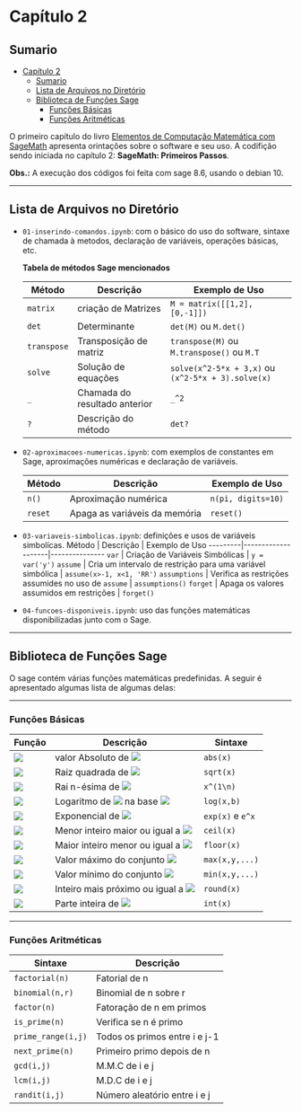 # Capítulo 2

## Sumario
<!-- @import "[TOC]" {cmd="toc" depthFrom=1 depthTo=6 orderedList=false} -->

<!-- code_chunk_output -->

- [Capítulo 2](#capítulo-2)
  - [Sumario](#sumario)
  - [Lista de Arquivos no Diretório](#lista-de-arquivos-no-diretório)
  - [Biblioteca de Funções Sage](#biblioteca-de-funções-sage)
    - [Funções Básicas](#funções-básicas)
    - [Funções Aritméticas](#funções-aritméticas)

<!-- /code_chunk_output -->


O primeiro capítulo do livro [Elementos de Computação Matemática com SageMath](https://sagectu.com.br/) apresenta orintações sobre o software e seu uso. A codifição sendo iniciada no capítulo 2: __SageMath: Primeiros Passos__.

__Obs.:__ A execução dos códigos foi feita com sage 8.6, usando o debian 10.

---

## Lista de Arquivos no Diretório

* `01-inserindo-comandos.ipynb`: com o básico do uso do software, sintaxe de chamada à metodos, declaração de variáveis, operações básicas, etc.

    __Tabela de métodos Sage mencionados__

    Método   | Descrição          | Exemplo de Uso
    ---------|--------------------|---------------
    `matrix` | criação de Matrizes| `M = matrix([[1,2],[0,-1]])`
    `det`    | Determinante       | `det(M)`  ou `M.det()`
    `transpose`| Transposição de matriz | `transpose(M)`  ou `M.transpose()` ou `M.T`
    `solve`  | Solução de equações| `solve(x^2-5*x + 3,x)`  ou `(x^2-5*x + 3).solve(x)`
    `_`      | Chamada do resultado anterior | `_^2`
    `?`      | Descrição do método | `det?`

* `02-aproximacoes-numericas.ipynb`: com exemplos de constantes em Sage, aproximações numéricas e declaração de variáveis.

    Método   | Descrição          | Exemplo de Uso
    ---------|--------------------|---------------
    `n()`    | Aproximação numérica| `n(pi, digits=10)`
    `reset`  | Apaga as variáveis da memória| `reset()` 

* `03-variaveis-simbolicas.ipynb`: definições e usos de variáveis simbolícas.
    Método   | Descrição          | Exemplo de Uso
    ---------|--------------------|---------------
    `var`    | Criação de Variáveis Simbólicas | `y = var('y')`
    `assume` | Cria um intervalo de restrição para uma variável simbólica | `assume(x>-1, x<1, 'RR')`
    `assumptions` | Verifica as restrições assumides no uso de `assume` | `assumptions()`
    `forget` | Apaga os valores assumidos em restrições | `forget()`

* `04-funcoes-disponiveis.ipynb`: uso das funções matemáticas disponibilizadas junto com o Sage.

---

## Biblioteca de Funções Sage

O sage contém várias funções matemáticas predefinidas. A seguir é apresentado algumas lista de algumas delas: 

---

### Funções Básicas

Função      | Descrição                        | Sintaxe
------------|----------------------------------|---------------
<img src="https://latex.codecogs.com/svg.latex?\Large&space;\mid x \mid">| valor Absoluto de <img src="https://latex.codecogs.com/svg.latex?\Large&space;x">| `abs(x)`
<img src="https://latex.codecogs.com/svg.latex?\Large&space;\sqrt{x}"> | Raiz quadrada de <img src="https://latex.codecogs.com/svg.latex?\Large&space;x">| `sqrt(x)`
<img src="https://latex.codecogs.com/svg.latex?\Large&space;\sqrt[n]{x}"/> | Rai n-ésima de <img src="https://latex.codecogs.com/svg.latex?\Large&space;x"/> | `x^(1\n)`
<img src="https://latex.codecogs.com/svg.latex?\Large&space;\log_bx"/> | Logaritmo de <img src="https://latex.codecogs.com/svg.latex?\Large&space;x"/> na base <img src="https://latex.codecogs.com/svg.latex?\Large&space;b"/> | `log(x,b)`
<img src="https://latex.codecogs.com/svg.latex?\Large&space;e^x"/> | Exponencial de <img src="https://latex.codecogs.com/svg.latex?\Large&space;x"/> | `exp(x)` e `e^x`
<img src="https://latex.codecogs.com/svg.latex?\Large&space;\lceil x \rceil"/> | Menor inteiro maior ou igual a <img src="https://latex.codecogs.com/svg.latex?\Large&space; x"/> | `ceil(x)`
<img src="https://latex.codecogs.com/svg.latex?\Large&space;\lfloor x \rfloor"/> | Maior inteiro menor ou igual a <img src="https://latex.codecogs.com/svg.latex?\Large&space; x"/> | `floor(x)`
<img src="https://latex.codecogs.com/svg.latex?\Large&space;\max(x,y,\ldots)"/> | Valor máximo do conjunto <img src="https://latex.codecogs.com/svg.latex?\Large&space;\{x,y,\ldots\}"/> | `max(x,y,...)`
<img src="https://latex.codecogs.com/svg.latex?\Large&space;\min(x,y,\ldots)"/> | Valor mínimo do conjunto <img src="https://latex.codecogs.com/svg.latex?\Large&space;\{x,y,\ldots\}"/> | `min(x,y,...)`
<img src="https://latex.codecogs.com/svg.latex?\Large&space;\mbox{round}(x)"/> | Inteiro mais próximo ou igual a <img src="https://latex.codecogs.com/svg.latex?\Large&space; x"/> | `round(x)`
<img src="https://latex.codecogs.com/svg.latex?\Large&space;\mbox{int}(x)"/> | Parte inteira de <img src="https://latex.codecogs.com/svg.latex?\Large&space; x"/> | `int(x)`

---

### Funções Aritméticas

Sintaxe            | Descrição          
-------------------|-----------------------------------
`factorial(n)`     | Fatorial de n
`binomial(n,r)`    | Binomial de n sobre r
`factor(n)`        | Fatoração de n em primos
`is_prime(n)`      | Verifica se n é primo
`prime_range(i,j)` | Todos os primos entre i e j-1
`next_prime(n)`    | Primeiro primo depois de n
`gcd(i,j)`         | M.M.C de i e j
`lcm(i,j)`         | M.D.C de i e j
`randit(i,j)`      | Número aleatório entre i e j